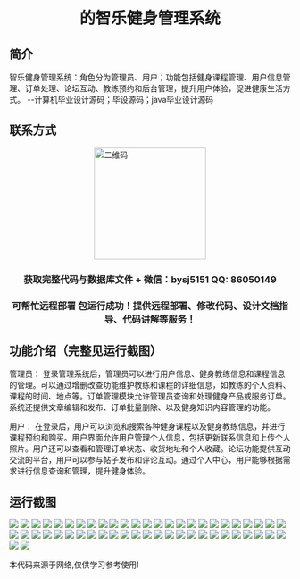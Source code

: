 <p><h1 align="center">的智乐健身管理系统</h1></p>

## 简介
智乐健身管理系统：角色分为管理员、用户；功能包括健身课程管理、用户信息管理、订单处理、论坛互动、教练预约和后台管理，提升用户体验，促进健康生活方式。    --计算机毕业设计源码；毕设源码；java毕业设计源码


## 联系方式
<img src="https://bs-1329754181.cos.ap-shanghai.myqcloud.com/wx.jpg" alt="二维码" style="display: block; margin: 0 auto;" width="200px">
<p><h3 align="center">获取完整代码与数据库文件 + 微信：bysj5151 QQ: 86050149</h3></p>
<p><h3 align="center">可帮忙远程部署 包运行成功！提供远程部署、修改代码、设计文档指导、代码讲解等服务！</h3></p>

## 功能介绍（完整见运行截图）
管理员： 登录管理系统后，管理员可以进行用户信息、健身教练信息和课程信息的管理。可以通过增删改查功能维护教练和课程的详细信息，如教练的个人资料、课程的时间、地点等。订单管理模块允许管理员查询和处理健身产品或服务订单。系统还提供文章编辑和发布、订单批量删除、以及健身知识内容管理的功能。

用户： 在登录后，用户可以浏览和搜索各种健身课程以及健身教练信息，并进行课程预约和购买。用户界面允许用户管理个人信息，包括更新联系信息和上传个人照片。用户还可以查看和管理订单状态、收货地址和个人收藏。论坛功能提供互动交流的平台，用户可以参与帖子发布和评论互动。通过个人中心，用户能够根据需求进行信息查询和管理，提升健身体验。


## 运行截图
![](https://bs-1329754181.cos.ap-shanghai.myqcloud.com/ssm/ZhiLeJianFitnessManagementSystem/img/001.jpg)
![](https://bs-1329754181.cos.ap-shanghai.myqcloud.com/ssm/ZhiLeJianFitnessManagementSystem/img/002.jpg)
![](https://bs-1329754181.cos.ap-shanghai.myqcloud.com/ssm/ZhiLeJianFitnessManagementSystem/img/003.jpg)
![](https://bs-1329754181.cos.ap-shanghai.myqcloud.com/ssm/ZhiLeJianFitnessManagementSystem/img/004.jpg)
![](https://bs-1329754181.cos.ap-shanghai.myqcloud.com/ssm/ZhiLeJianFitnessManagementSystem/img/005.jpg)
![](https://bs-1329754181.cos.ap-shanghai.myqcloud.com/ssm/ZhiLeJianFitnessManagementSystem/img/006.jpg)
![](https://bs-1329754181.cos.ap-shanghai.myqcloud.com/ssm/ZhiLeJianFitnessManagementSystem/img/007.jpg)
![](https://bs-1329754181.cos.ap-shanghai.myqcloud.com/ssm/ZhiLeJianFitnessManagementSystem/img/008.jpg)
![](https://bs-1329754181.cos.ap-shanghai.myqcloud.com/ssm/ZhiLeJianFitnessManagementSystem/img/009.jpg)
![](https://bs-1329754181.cos.ap-shanghai.myqcloud.com/ssm/ZhiLeJianFitnessManagementSystem/img/010.jpg)
![](https://bs-1329754181.cos.ap-shanghai.myqcloud.com/ssm/ZhiLeJianFitnessManagementSystem/img/011.jpg)
![](https://bs-1329754181.cos.ap-shanghai.myqcloud.com/ssm/ZhiLeJianFitnessManagementSystem/img/012.jpg)
![](https://bs-1329754181.cos.ap-shanghai.myqcloud.com/ssm/ZhiLeJianFitnessManagementSystem/img/013.jpg)
![](https://bs-1329754181.cos.ap-shanghai.myqcloud.com/ssm/ZhiLeJianFitnessManagementSystem/img/014.jpg)
![](https://bs-1329754181.cos.ap-shanghai.myqcloud.com/ssm/ZhiLeJianFitnessManagementSystem/img/015.jpg)
![](https://bs-1329754181.cos.ap-shanghai.myqcloud.com/ssm/ZhiLeJianFitnessManagementSystem/img/016.jpg)
![](https://bs-1329754181.cos.ap-shanghai.myqcloud.com/ssm/ZhiLeJianFitnessManagementSystem/img/017.jpg)
![](https://bs-1329754181.cos.ap-shanghai.myqcloud.com/ssm/ZhiLeJianFitnessManagementSystem/img/018.jpg)
![](https://bs-1329754181.cos.ap-shanghai.myqcloud.com/ssm/ZhiLeJianFitnessManagementSystem/img/019.jpg)
![](https://bs-1329754181.cos.ap-shanghai.myqcloud.com/ssm/ZhiLeJianFitnessManagementSystem/img/020.jpg)
![](https://bs-1329754181.cos.ap-shanghai.myqcloud.com/ssm/ZhiLeJianFitnessManagementSystem/img/021.jpg)
![](https://bs-1329754181.cos.ap-shanghai.myqcloud.com/ssm/ZhiLeJianFitnessManagementSystem/img/022.jpg)
![](https://bs-1329754181.cos.ap-shanghai.myqcloud.com/ssm/ZhiLeJianFitnessManagementSystem/img/023.jpg)
![](https://bs-1329754181.cos.ap-shanghai.myqcloud.com/ssm/ZhiLeJianFitnessManagementSystem/img/024.jpg)
![](https://bs-1329754181.cos.ap-shanghai.myqcloud.com/ssm/ZhiLeJianFitnessManagementSystem/img/025.jpg)
![](https://bs-1329754181.cos.ap-shanghai.myqcloud.com/ssm/ZhiLeJianFitnessManagementSystem/img/026.jpg)
![](https://bs-1329754181.cos.ap-shanghai.myqcloud.com/ssm/ZhiLeJianFitnessManagementSystem/img/027.jpg)
![](https://bs-1329754181.cos.ap-shanghai.myqcloud.com/ssm/ZhiLeJianFitnessManagementSystem/img/028.jpg)
![](https://bs-1329754181.cos.ap-shanghai.myqcloud.com/ssm/ZhiLeJianFitnessManagementSystem/img/029.jpg)
![](https://bs-1329754181.cos.ap-shanghai.myqcloud.com/ssm/ZhiLeJianFitnessManagementSystem/img/030.jpg)
![](https://bs-1329754181.cos.ap-shanghai.myqcloud.com/ssm/ZhiLeJianFitnessManagementSystem/img/031.jpg)
![](https://bs-1329754181.cos.ap-shanghai.myqcloud.com/ssm/ZhiLeJianFitnessManagementSystem/img/032.jpg)
![](https://bs-1329754181.cos.ap-shanghai.myqcloud.com/ssm/ZhiLeJianFitnessManagementSystem/img/033.jpg)
![](https://bs-1329754181.cos.ap-shanghai.myqcloud.com/ssm/ZhiLeJianFitnessManagementSystem/img/034.jpg)
![](https://bs-1329754181.cos.ap-shanghai.myqcloud.com/ssm/ZhiLeJianFitnessManagementSystem/img/035.jpg)
![](https://bs-1329754181.cos.ap-shanghai.myqcloud.com/ssm/ZhiLeJianFitnessManagementSystem/img/036.jpg)
![](https://bs-1329754181.cos.ap-shanghai.myqcloud.com/ssm/ZhiLeJianFitnessManagementSystem/img/037.jpg)
![](https://bs-1329754181.cos.ap-shanghai.myqcloud.com/ssm/ZhiLeJianFitnessManagementSystem/img/038.jpg)
![](https://bs-1329754181.cos.ap-shanghai.myqcloud.com/ssm/ZhiLeJianFitnessManagementSystem/img/039.jpg)
![](https://bs-1329754181.cos.ap-shanghai.myqcloud.com/ssm/ZhiLeJianFitnessManagementSystem/img/040.jpg)
![](https://bs-1329754181.cos.ap-shanghai.myqcloud.com/ssm/ZhiLeJianFitnessManagementSystem/img/041.jpg)
![](https://bs-1329754181.cos.ap-shanghai.myqcloud.com/ssm/ZhiLeJianFitnessManagementSystem/img/042.jpg)
![](https://bs-1329754181.cos.ap-shanghai.myqcloud.com/ssm/ZhiLeJianFitnessManagementSystem/img/043.jpg)
![](https://bs-1329754181.cos.ap-shanghai.myqcloud.com/ssm/ZhiLeJianFitnessManagementSystem/img/044.jpg)
![](https://bs-1329754181.cos.ap-shanghai.myqcloud.com/ssm/ZhiLeJianFitnessManagementSystem/img/045.jpg)
![](https://bs-1329754181.cos.ap-shanghai.myqcloud.com/ssm/ZhiLeJianFitnessManagementSystem/img/046.jpg)
![](https://bs-1329754181.cos.ap-shanghai.myqcloud.com/ssm/ZhiLeJianFitnessManagementSystem/img/047.jpg)
![](https://bs-1329754181.cos.ap-shanghai.myqcloud.com/ssm/ZhiLeJianFitnessManagementSystem/img/048.jpg)
![](https://bs-1329754181.cos.ap-shanghai.myqcloud.com/ssm/ZhiLeJianFitnessManagementSystem/img/049.jpg)
![](https://bs-1329754181.cos.ap-shanghai.myqcloud.com/ssm/ZhiLeJianFitnessManagementSystem/img/050.jpg)
![](https://bs-1329754181.cos.ap-shanghai.myqcloud.com/ssm/ZhiLeJianFitnessManagementSystem/img/051.jpg)
![](https://bs-1329754181.cos.ap-shanghai.myqcloud.com/ssm/ZhiLeJianFitnessManagementSystem/img/052.jpg)

<p>本代码来源于网络,仅供学习参考使用!</p>
